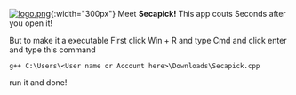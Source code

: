 [![logo.png](https://i.postimg.cc/zf0s4kn6/logo.png)](https://postimg.cc/DW4pXLpP){:width="300px"}
Meet **Secapick!** This app couts Seconds after you open it!

But to make it a executable First click Win + R and type Cmd and click enter
and type this command
```
g++ C:\Users\<User name or Account here>\Downloads\Secapick.cpp
```
run it and done!
